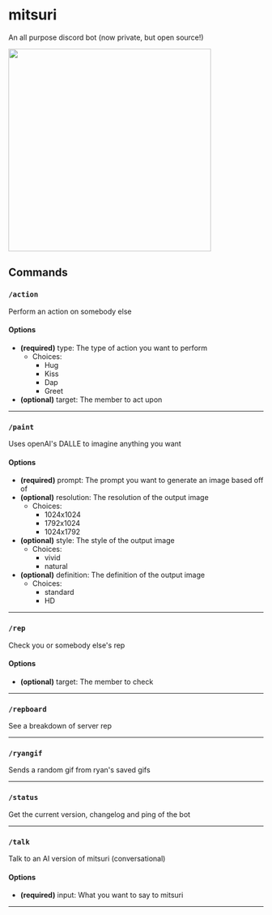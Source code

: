 # mitsuri

An all purpose discord bot (now private, but open source!)

<p align="left">
  <img src="https://images-ng.pixai.art/images/orig/8b12628b-31fb-4feb-8a2e-612fed914054" height="400">
</p>

## Commands

### `/action`

Perform an action on somebody else

#### Options

- **(required)** type: The type of action you want to perform
  - Choices:
    - Hug
    - Kiss
    - Dap
    - Greet
- **(optional)** target: The member to act upon

---

### `/paint`

Uses openAI&#x27;s DALLE to imagine anything you want

#### Options

- **(required)** prompt: The prompt you want to generate an image based off of
- **(optional)** resolution: The resolution of the output image
  - Choices:
    - 1024x1024
    - 1792x1024
    - 1024x1792
- **(optional)** style: The style of the output image
  - Choices:
    - vivid
    - natural
- **(optional)** definition: The definition of the output image
  - Choices:
    - standard
    - HD

---

### `/rep`

Check you or somebody else&#x27;s rep

#### Options

- **(optional)** target: The member to check

---

### `/repboard`

See a breakdown of server rep


---

### `/ryangif`

Sends a random gif from ryan&#x27;s saved gifs


---

### `/status`

Get the current version, changelog and ping of the bot


---

### `/talk`

Talk to an AI version of mitsuri (conversational)

#### Options

- **(required)** input: What you want to say to mitsuri

---
